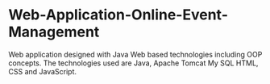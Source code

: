 # Web-Application-Online-Event-Management
Web application designed with Java Web based technologies including OOP concepts. The technologies used are Java, Apache Tomcat My SQL HTML, CSS and JavaScript. 
